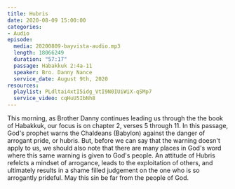 ```yaml
---
title: Hubris
date: 2020-08-09 15:00:00
categories:
- Audio
episode:
  media: 20200809-bayvista-audio.mp3
  length: 18066249
  duration: "57:17"
  passage: Habakkuk 2:4a-11
  speaker: Bro. Danny Nance
  service_date: August 9th, 2020
resources:
  playlist: PLdltai4xtI5idg_VtI9N0IUiWiX-qSMp7
  service_video: cqHuU5IbNh8
---
```

This morning, as Brother Danny continues leading us through the the book of Habakkuk, our focus is on chapter 2, verses 5 through 11.  In this passage, God's prophet warns the Chaldeans (Babylon) against the danger of arrogant pride, or hubris.  But, before we can say that the warning doesn't apply to us, we should also note that there are many places in God's word where this same warning is given to God's people.  An attitude of Hubris refelcts a mindset of arrogance, leads to the exploitation of others, and ultimately results in a shame filled judgement on the one who is so arrogantly prideful.  May this sin be far from the people of God.